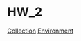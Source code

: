 # HW_2

[Collection](https://github.com/zakharov-dmitriy/hw_tasks/blob/main/Postman/HW_2/HW2_34group.postman_collection.json)
[Environment](https://github.com/zakharov-dmitriy/hw_tasks/blob/main/Postman/HW_2/hw34.postman_environment.json)
